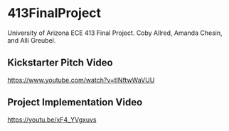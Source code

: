 # 413FinalProject
University of Arizona ECE 413 Final Project. Coby Allred, Amanda Chesin, and Alli Greubel.

## Kickstarter Pitch Video
https://www.youtube.com/watch?v=tINftwWaVUU

## Project Implementation Video
https://youtu.be/xF4_YVgxuvs
